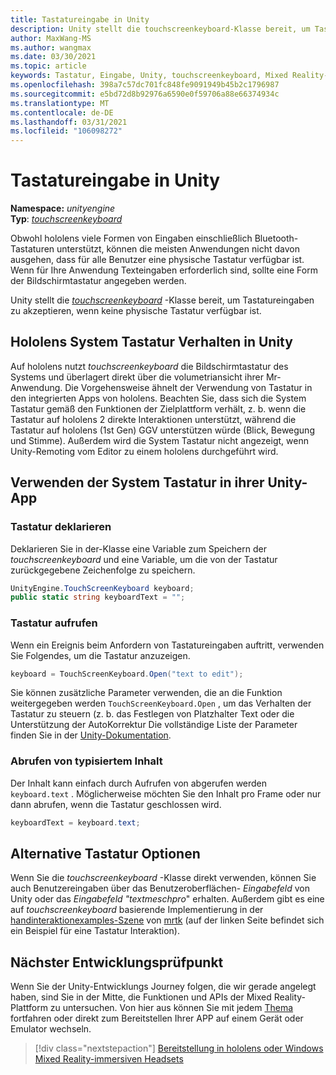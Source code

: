 ```yaml
---
title: Tastatureingabe in Unity
description: Unity stellt die touchscreenkeyboard-Klasse bereit, um Tastatureingaben zu akzeptieren, wenn keine physische Tastatur verfügbar ist.
author: MaxWang-MS
ms.author: wangmax
ms.date: 03/30/2021
ms.topic: article
keywords: Tastatur, Eingabe, Unity, touchscreenkeyboard, Mixed Reality-Headset, Windows Mixed Reality-Headset, Virtual Reality-Headset, hololens, hololens 2
ms.openlocfilehash: 398a7c57dc701fc848fe9091949b45b2c1796987
ms.sourcegitcommit: e5bd72d8b92976a6590e0f59706a88e66374934c
ms.translationtype: MT
ms.contentlocale: de-DE
ms.lasthandoff: 03/31/2021
ms.locfileid: "106098272"
---
```

# <a name="keyboard-input-in-unity"></a>Tastatureingabe in Unity

**Namespace:** *unityengine*<br>
 **Typ**: *[touchscreenkeyboard](https://docs.unity3d.com/ScriptReference/TouchScreenKeyboard.html)*

Obwohl hololens viele Formen von Eingaben einschließlich Bluetooth-Tastaturen unterstützt, können die meisten Anwendungen nicht davon ausgehen, dass für alle Benutzer eine physische Tastatur verfügbar ist. Wenn für Ihre Anwendung Texteingaben erforderlich sind, sollte eine Form der Bildschirmtastatur angegeben werden.

Unity stellt die *[touchscreenkeyboard](https://docs.unity3d.com/ScriptReference/TouchScreenKeyboard.html)* -Klasse bereit, um Tastatureingaben zu akzeptieren, wenn keine physische Tastatur verfügbar ist.

## <a name="hololens-system-keyboard-behavior-in-unity"></a>Hololens System Tastatur Verhalten in Unity

Auf hololens nutzt *touchscreenkeyboard* die Bildschirmtastatur des Systems und überlagert direkt über die volumetriansicht ihrer Mr-Anwendung. Die Vorgehensweise ähnelt der Verwendung von Tastatur in den integrierten Apps von hololens. Beachten Sie, dass sich die System Tastatur gemäß den Funktionen der Zielplattform verhält, z. b. wenn die Tastatur auf hololens 2 direkte Interaktionen unterstützt, während die Tastatur auf hololens (1st Gen) GGV unterstützen würde (Blick, Bewegung und Stimme). Außerdem wird die System Tastatur nicht angezeigt, wenn Unity-Remoting vom Editor zu einem hololens durchgeführt wird.

## <a name="using-the-system-keyboard-in-your-unity-app"></a>Verwenden der System Tastatur in ihrer Unity-App

### <a name="declare-the-keyboard"></a>Tastatur deklarieren

Deklarieren Sie in der-Klasse eine Variable zum Speichern der *touchscreenkeyboard* und eine Variable, um die von der Tastatur zurückgegebene Zeichenfolge zu speichern.

```cs
UnityEngine.TouchScreenKeyboard keyboard;
public static string keyboardText = "";
```

### <a name="invoke-the-keyboard"></a>Tastatur aufrufen

Wenn ein Ereignis beim Anfordern von Tastatureingaben auftritt, verwenden Sie Folgendes, um die Tastatur anzuzeigen.

```cs
keyboard = TouchScreenKeyboard.Open("text to edit");
```

Sie können zusätzliche Parameter verwenden, die an die Funktion weitergegeben werden `TouchScreenKeyboard.Open` , um das Verhalten der Tastatur zu steuern (z. b. das Festlegen von Platzhalter Text oder die Unterstützung der AutoKorrektur Die vollständige Liste der Parameter finden Sie in der [Unity-Dokumentation](https://docs.unity3d.com/ScriptReference/TouchScreenKeyboard.Open.html).

### <a name="retrieve-typed-contents"></a>Abrufen von typisiertem Inhalt

Der Inhalt kann einfach durch Aufrufen von abgerufen werden `keyboard.text` . Möglicherweise möchten Sie den Inhalt pro Frame oder nur dann abrufen, wenn die Tastatur geschlossen wird.

```cs
keyboardText = keyboard.text;
```

## <a name="alternative-keyboard-options"></a>Alternative Tastatur Optionen

Wenn Sie die *touchscreenkeyboard* -Klasse direkt verwenden, können Sie auch Benutzereingaben über das Benutzeroberflächen- *Eingabefeld* von Unity oder das *Eingabefeld "textmeschpro*" erhalten. Außerdem gibt es eine auf *touchscreenkeyboard* basierende Implementierung in der [handinteraktionexamples-Szene](/windows/mixed-reality/mrtk-unity/features/example-scenes/hand-interaction-examples) von [mrtk](/windows/mixed-reality/mrtk-unity) (auf der linken Seite befindet sich ein Beispiel für eine Tastatur Interaktion).

## <a name="next-development-checkpoint"></a>Nächster Entwicklungsprüfpunkt

Wenn Sie der Unity-Entwicklungs Journey folgen, die wir gerade angelegt haben, sind Sie in der Mitte, die Funktionen und APIs der Mixed Reality-Plattform zu untersuchen. Von hier aus können Sie mit jedem [Thema](unity-development-overview.md#3-advanced-features) fortfahren oder direkt zum Bereitstellen Ihrer APP auf einem Gerät oder Emulator wechseln.

> [!div class="nextstepaction"]
> [Bereitstellung in hololens oder Windows Mixed Reality-immersiven Headsets](../platform-capabilities-and-apis/using-visual-studio.md)
